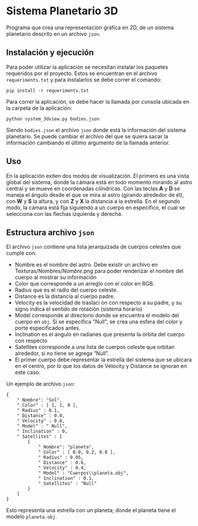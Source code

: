 # Sistema Planetario 3D
Programa que crea una representación gráfica en 2D, de un sistema planetario descrito
en un archivo `json`.

## Instalación y ejecución
Para poder utilizar la aplicación se necesitan instalar los paquetes requeridos por
el proyecto. Estos se encuentran en el archivo `requeriments.txt` y para instalarlos
se debe correr el comando:
```
pip install -r requeriments.txt
```

Para correr la aplicación, se debe hacer la llamada por consola ubicada en la carpeta de la aplicación:
```
python system_3dview.py bodies.json
```
Siendo `bodies.json` el archivo `json` donde está la información del sistema planetario. Se puede cambiar
el archivo del que se quiera sacar la información cambiando el último argumento de la llamada anterior.

## Uso
En la aplicación exiten dos modos de visualización. El primero es una vista global del sistema, donde la cámara 
está en todo momento mirando al astro central y se mueve en coordenadas cilíndricas. Con las teclas **A** y **D**
se maneja el ángulo desde el que se mira al astro (girando alrededor de él), con **W** y **S** la altura, y con 
**Z** y **X** la distancia a la estrella. En el segundo modo, la cámara está fija siguiendo a un cuerpo en específico, 
el cual se selecciona con las flechas izquierda y derecha.

## Estructura archivo `json`
El archivo `json` contiene una lista jerarquizada de cuerpos celestes que cumple con:
- Nombre es el nombre del astro. Debe existir un archivo en Texturas/Nombres/*Nombre*.png para poder renderizar el nombre del cuerpo al mostrar su información
- Color que corresponde a un arreglo con el color en RGB.
- Radius que es el radio del cuerpo celeste.
- Distance es la distancia al cuerpo padre.
- Velocity es la velocidad de traslaci ́on con respecto a su padre, y su signo indica el sentido de rotación (sistema horario)
- Model corresponde al directorio donde se encuentra el modelo del cuerpo en `obj`. Si se especifica "Null", se crea una esfera del color y porte especificados antes.
- Inclination es el ángulo en radianes que presenta la órbita del cuerpo con respecto
- Satellites corresponde a una lista de cuerpos celeste que orbitan alrededor, si no tiene se agrega ”Null”.
- El primer cuerpo debe representar la estrella del sistema que se ubicara en el centro, por lo que los datos de Velocity y Distance se ignoran en este caso.

Un ejemplo de archivo `json`:
```
{
    " Nombre": "Sol",
    " Color" : [ 1, 1, 0 ],
    " Radius" : 0.1,
    " Distance" : 0.0,
    " Velocity" : 0.0,
    " Model" : " Null",
    " Inclination" : 0,
    " Satellites" : [
        {
            " Nombre": "planeta",
            " Color" : [ 0.0, 0.2, 0.8 ],
            " Radius" : 0.05,
            " Distance" : 0.6,
            " Velocity" : 0.4,
            " Model" : "Cuerpos\\planeta.obj",
            " Inclination" : 0.1,
            " Satellites" : "Null"
        }
    ]
}
```
Esto representa una estrella con un planeta, donde el planeta tiene el modelo `planeta.obj`.